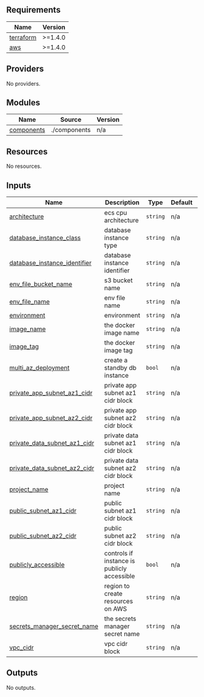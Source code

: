 

<!-- BEGIN_TF_DOCS -->
## Requirements

| Name | Version |
|------|---------|
| <a name="requirement_terraform"></a> [terraform](#requirement\_terraform) | >=1.4.0 |
| <a name="requirement_aws"></a> [aws](#requirement\_aws) | >=1.4.0 |

## Providers

No providers.

## Modules

| Name | Source | Version |
|------|--------|---------|
| <a name="module_components"></a> [components](#module\_components) | ./components | n/a |

## Resources

No resources.

## Inputs

| Name | Description | Type | Default | Required |
|------|-------------|------|---------|:--------:|
| <a name="input_architecture"></a> [architecture](#input\_architecture) | ecs cpu architecture | `string` | n/a | yes |
| <a name="input_database_instance_class"></a> [database\_instance\_class](#input\_database\_instance\_class) | database instance type | `string` | n/a | yes |
| <a name="input_database_instance_identifier"></a> [database\_instance\_identifier](#input\_database\_instance\_identifier) | database instance identifier | `string` | n/a | yes |
| <a name="input_env_file_bucket_name"></a> [env\_file\_bucket\_name](#input\_env\_file\_bucket\_name) | s3 bucket name | `string` | n/a | yes |
| <a name="input_env_file_name"></a> [env\_file\_name](#input\_env\_file\_name) | env file name | `string` | n/a | yes |
| <a name="input_environment"></a> [environment](#input\_environment) | environment | `string` | n/a | yes |
| <a name="input_image_name"></a> [image\_name](#input\_image\_name) | the docker image name | `string` | n/a | yes |
| <a name="input_image_tag"></a> [image\_tag](#input\_image\_tag) | the docker image tag | `string` | n/a | yes |
| <a name="input_multi_az_deployment"></a> [multi\_az\_deployment](#input\_multi\_az\_deployment) | create a standby db instance | `bool` | n/a | yes |
| <a name="input_private_app_subnet_az1_cidr"></a> [private\_app\_subnet\_az1\_cidr](#input\_private\_app\_subnet\_az1\_cidr) | private app subnet az1 cidr block | `string` | n/a | yes |
| <a name="input_private_app_subnet_az2_cidr"></a> [private\_app\_subnet\_az2\_cidr](#input\_private\_app\_subnet\_az2\_cidr) | private app subnet az2 cidr block | `string` | n/a | yes |
| <a name="input_private_data_subnet_az1_cidr"></a> [private\_data\_subnet\_az1\_cidr](#input\_private\_data\_subnet\_az1\_cidr) | private data subnet az1 cidr block | `string` | n/a | yes |
| <a name="input_private_data_subnet_az2_cidr"></a> [private\_data\_subnet\_az2\_cidr](#input\_private\_data\_subnet\_az2\_cidr) | private data subnet az2 cidr block | `string` | n/a | yes |
| <a name="input_project_name"></a> [project\_name](#input\_project\_name) | project name | `string` | n/a | yes |
| <a name="input_public_subnet_az1_cidr"></a> [public\_subnet\_az1\_cidr](#input\_public\_subnet\_az1\_cidr) | public subnet az1 cidr block | `string` | n/a | yes |
| <a name="input_public_subnet_az2_cidr"></a> [public\_subnet\_az2\_cidr](#input\_public\_subnet\_az2\_cidr) | public subnet az2 cidr block | `string` | n/a | yes |
| <a name="input_publicly_accessible"></a> [publicly\_accessible](#input\_publicly\_accessible) | controls if instance is publicly accessible | `bool` | n/a | yes |
| <a name="input_region"></a> [region](#input\_region) | region to create resources on AWS | `string` | n/a | yes |
| <a name="input_secrets_manager_secret_name"></a> [secrets\_manager\_secret\_name](#input\_secrets\_manager\_secret\_name) | the secrets manager secret name | `string` | n/a | yes |
| <a name="input_vpc_cidr"></a> [vpc\_cidr](#input\_vpc\_cidr) | vpc cidr block | `string` | n/a | yes |

## Outputs

No outputs.
<!-- END_TF_DOCS -->
